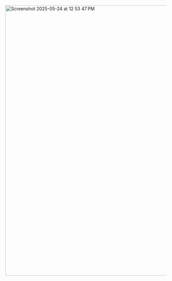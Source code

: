 <img width="842" alt="Screenshot 2025-05-24 at 12 53 47 PM" src="https://github.com/user-attachments/assets/31bd8496-db69-427f-8881-81f4bc36c388" />

